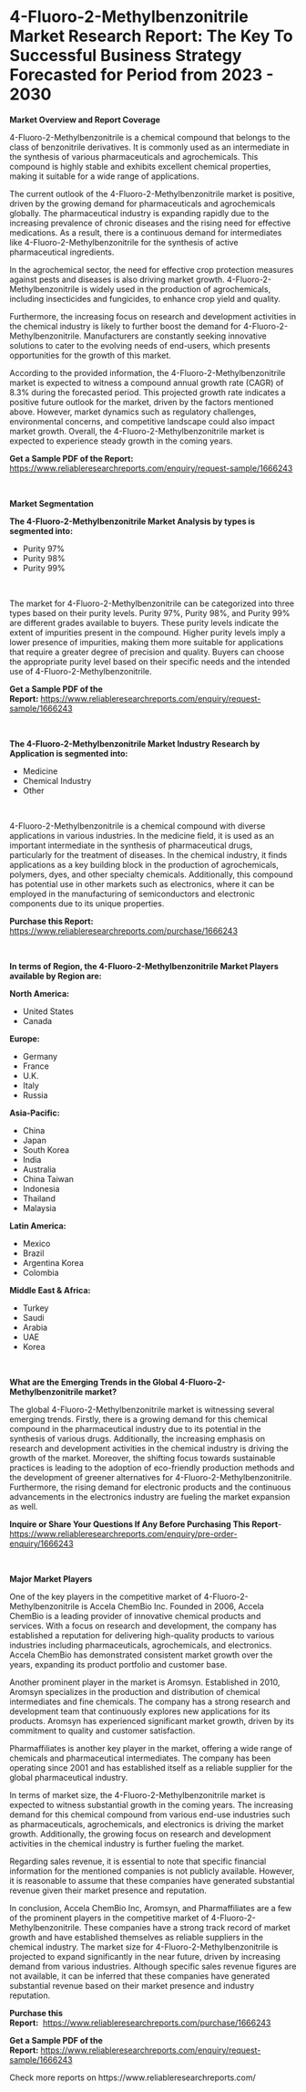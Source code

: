 <p><h1>4-Fluoro-2-Methylbenzonitrile Market Research Report: The Key To Successful Business Strategy Forecasted for Period from 2023 - 2030</h1></p><p><strong>Market Overview and Report Coverage</strong></p>
<p><p>4-Fluoro-2-Methylbenzonitrile is a chemical compound that belongs to the class of benzonitrile derivatives. It is commonly used as an intermediate in the synthesis of various pharmaceuticals and agrochemicals. This compound is highly stable and exhibits excellent chemical properties, making it suitable for a wide range of applications.</p><p>The current outlook of the 4-Fluoro-2-Methylbenzonitrile market is positive, driven by the growing demand for pharmaceuticals and agrochemicals globally. The pharmaceutical industry is expanding rapidly due to the increasing prevalence of chronic diseases and the rising need for effective medications. As a result, there is a continuous demand for intermediates like 4-Fluoro-2-Methylbenzonitrile for the synthesis of active pharmaceutical ingredients.</p><p>In the agrochemical sector, the need for effective crop protection measures against pests and diseases is also driving market growth. 4-Fluoro-2-Methylbenzonitrile is widely used in the production of agrochemicals, including insecticides and fungicides, to enhance crop yield and quality.</p><p>Furthermore, the increasing focus on research and development activities in the chemical industry is likely to further boost the demand for 4-Fluoro-2-Methylbenzonitrile. Manufacturers are constantly seeking innovative solutions to cater to the evolving needs of end-users, which presents opportunities for the growth of this market.</p><p>According to the provided information, the 4-Fluoro-2-Methylbenzonitrile market is expected to witness a compound annual growth rate (CAGR) of 8.3% during the forecasted period. This projected growth rate indicates a positive future outlook for the market, driven by the factors mentioned above. However, market dynamics such as regulatory challenges, environmental concerns, and competitive landscape could also impact market growth. Overall, the 4-Fluoro-2-Methylbenzonitrile market is expected to experience steady growth in the coming years.</p></p>
<p><strong>Get a Sample PDF of the Report:</strong> <a href="https://www.reliableresearchreports.com/enquiry/request-sample/1666243">https://www.reliableresearchreports.com/enquiry/request-sample/1666243</a></p>
<p>&nbsp;</p>
<p><strong>Market Segmentation</strong></p>
<p><strong>The 4-Fluoro-2-Methylbenzonitrile Market Analysis by types is segmented into:</strong></p>
<p><ul><li>Purity 97%</li><li>Purity 98%</li><li>Purity 99%</li></ul></p>
<p>&nbsp;</p>
<p><p>The market for 4-Fluoro-2-Methylbenzonitrile can be categorized into three types based on their purity levels. Purity 97%, Purity 98%, and Purity 99% are different grades available to buyers. These purity levels indicate the extent of impurities present in the compound. Higher purity levels imply a lower presence of impurities, making them more suitable for applications that require a greater degree of precision and quality. Buyers can choose the appropriate purity level based on their specific needs and the intended use of 4-Fluoro-2-Methylbenzonitrile.</p></p>
<p><strong>Get a Sample PDF of the Report:</strong>&nbsp;<a href="https://www.reliableresearchreports.com/enquiry/request-sample/1666243">https://www.reliableresearchreports.com/enquiry/request-sample/1666243</a></p>
<p>&nbsp;</p>
<p><strong>The 4-Fluoro-2-Methylbenzonitrile Market Industry Research by Application is segmented into:</strong></p>
<p><ul><li>Medicine</li><li>Chemical Industry</li><li>Other</li></ul></p>
<p>&nbsp;</p>
<p><p>4-Fluoro-2-Methylbenzonitrile is a chemical compound with diverse applications in various industries. In the medicine field, it is used as an important intermediate in the synthesis of pharmaceutical drugs, particularly for the treatment of diseases. In the chemical industry, it finds applications as a key building block in the production of agrochemicals, polymers, dyes, and other specialty chemicals. Additionally, this compound has potential use in other markets such as electronics, where it can be employed in the manufacturing of semiconductors and electronic components due to its unique properties.</p></p>
<p><strong>Purchase this Report:</strong>&nbsp; <a href="https://www.reliableresearchreports.com/purchase/1666243">https://www.reliableresearchreports.com/purchase/1666243</a></p>
<p>&nbsp;</p>
<p><strong>In terms of Region, the 4-Fluoro-2-Methylbenzonitrile Market Players available by Region are:</strong></p>
<p>
    <p> <strong> North America: </strong>
        <ul>
            <li>United States</li>
            <li>Canada</li>
        </ul>
        </p> 
    <p> <strong> Europe: </strong>
        <ul>
            <li>Germany</li>
            <li>France</li>
            <li>U.K.</li>
            <li>Italy</li>
            <li>Russia</li>
        </ul>
        </p> 
    <p> <strong> Asia-Pacific: </strong>
        <ul>
            <li>China</li>
            <li>Japan</li>
            <li>South Korea</li>
            <li>India</li>
            <li>Australia</li>
            <li>China Taiwan</li>
            <li>Indonesia</li>
            <li>Thailand</li>
            <li>Malaysia</li>
        </ul>
        </p> 
    <p> <strong> Latin America: </strong>
        <ul>
            <li>Mexico</li>
            <li>Brazil</li>
            <li>Argentina Korea</li>
            <li>Colombia</li>
        </ul>
        </p> 
    <p> <strong> Middle East & Africa: </strong>
        <ul>
            <li>Turkey</li>
            <li>Saudi</li>
            <li>Arabia</li>
            <li>UAE</li>
            <li>Korea</li>
        </ul>
    </p>
    </p>
<p>&nbsp;</p>
<p><strong>What are the Emerging Trends in the Global 4-Fluoro-2-Methylbenzonitrile market?</strong></p>
<p><p>The global 4-Fluoro-2-Methylbenzonitrile market is witnessing several emerging trends. Firstly, there is a growing demand for this chemical compound in the pharmaceutical industry due to its potential in the synthesis of various drugs. Additionally, the increasing emphasis on research and development activities in the chemical industry is driving the growth of the market. Moreover, the shifting focus towards sustainable practices is leading to the adoption of eco-friendly production methods and the development of greener alternatives for 4-Fluoro-2-Methylbenzonitrile. Furthermore, the rising demand for electronic products and the continuous advancements in the electronics industry are fueling the market expansion as well.</p></p>
<p><strong>Inquire or Share Your Questions If Any Before Purchasing This Report</strong>- <a href="https://www.reliableresearchreports.com/enquiry/pre-order-enquiry/1666243">https://www.reliableresearchreports.com/enquiry/pre-order-enquiry/1666243</a></p>
<p>&nbsp;</p>
<p><strong>Major Market Players</strong></p>
<p><p>One of the key players in the competitive market of 4-Fluoro-2-Methylbenzonitrile is Accela ChemBio Inc. Founded in 2006, Accela ChemBio is a leading provider of innovative chemical products and services. With a focus on research and development, the company has established a reputation for delivering high-quality products to various industries including pharmaceuticals, agrochemicals, and electronics. Accela ChemBio has demonstrated consistent market growth over the years, expanding its product portfolio and customer base.</p><p>Another prominent player in the market is Aromsyn. Established in 2010, Aromsyn specializes in the production and distribution of chemical intermediates and fine chemicals. The company has a strong research and development team that continuously explores new applications for its products. Aromsyn has experienced significant market growth, driven by its commitment to quality and customer satisfaction.</p><p>Pharmaffiliates is another key player in the market, offering a wide range of chemicals and pharmaceutical intermediates. The company has been operating since 2001 and has established itself as a reliable supplier for the global pharmaceutical industry.</p><p>In terms of market size, the 4-Fluoro-2-Methylbenzonitrile market is expected to witness substantial growth in the coming years. The increasing demand for this chemical compound from various end-use industries such as pharmaceuticals, agrochemicals, and electronics is driving the market growth. Additionally, the growing focus on research and development activities in the chemical industry is further fueling the market.</p><p>Regarding sales revenue, it is essential to note that specific financial information for the mentioned companies is not publicly available. However, it is reasonable to assume that these companies have generated substantial revenue given their market presence and reputation.</p><p>In conclusion, Accela ChemBio Inc, Aromsyn, and Pharmaffiliates are a few of the prominent players in the competitive market of 4-Fluoro-2-Methylbenzonitrile. These companies have a strong track record of market growth and have established themselves as reliable suppliers in the chemical industry. The market size for 4-Fluoro-2-Methylbenzonitrile is projected to expand significantly in the near future, driven by increasing demand from various industries. Although specific sales revenue figures are not available, it can be inferred that these companies have generated substantial revenue based on their market presence and industry reputation.</p></p>
<p><strong>Purchase this Report:</strong>&nbsp;&nbsp;<a href="https://www.reliableresearchreports.com/purchase/1666243">https://www.reliableresearchreports.com/purchase/1666243</a></p>
<p></p>
<p><strong>Get a Sample PDF of the Report:</strong>&nbsp;<a href="https://www.reliableresearchreports.com/enquiry/request-sample/1666243">https://www.reliableresearchreports.com/enquiry/request-sample/1666243</a></p>
<p>Check more reports on https://www.reliableresearchreports.com/</p>